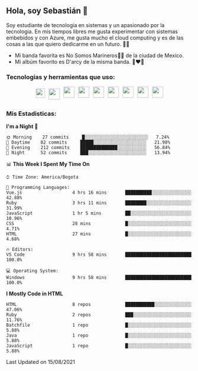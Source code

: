 ## Hola, soy Sebastián 👋

Soy estudiante de tecnologia en sistemas y un apasionado por la tecnologia.
En mis tiempos libres me gusta experimentar con sistemas embebidos y con Azure, me gusta mucho el cloud computing y es de las cosas a las que quiero dedicarme en un futuro. 🚀🌠

- Mi banda favorita es No Somos Marineros🚫🚢 de la ciudad de Mexico.
- Mi albúm favorito es D'arcy de la misma banda. 📼❤️💽


### Tecnologías y herramientas que uso: 
<div style="display: flex; flex-direction: row; justify-content: center;">
  <img src="https://cdn.svgporn.com/logos/ruby.svg" width="25px" height="25px" hspace="5" vspace="5"/>
  <img src="https://cdn.svgporn.com/logos/go.svg" width="30px" height="30px" hspace="5" vspace="5"/>
  <img src="https://cdn.svgporn.com/logos/javascript.svg" width="30px" height="30px" hspace="5"/>
    <img src="https://cdn.svgporn.com/logos/vue.svg" width="30px" height="30px" hspace="5"/>
  <img src="https://cdn.svgporn.com/logos/arduino.svg" width="30px" height="30px" hspace="5"/>
<!--   <img src="https://cdn.svgporn.com/logos/raspberry-pi.svg" width="30px" height="30px" hspace="5"/>
  <img src="https://cdn.svgporn.com/logos/google-cloud.svg" width="30px" height="30px" hspace="5"/>
  <img src="https://cdn.svgporn.com/logos/azure-icon.svg" width="30px" height="30px" hspace="5"/> -->
  <img src="https://cdn.svgporn.com/logos/bash-icon.svg" width="30px" height="30px" hspace="5"/>
  <img src="https://cdn.svgporn.com/logos/visual-studio-code.svg" width="30px" height="30px" hspace="5"/>
  <img src="https://cdn.svgporn.com/logos/intellij-idea.svg" width="30px" height="30px" hspace="5"/>
  <img src="https://cdn.svgporn.com/logos/hyper.svg" width="30px" height="30px" hspace="5"/>
</div>


 ### Mis Estadisticas: 

<!--START_SECTION:waka-->
**I'm a Night 🦉** 

```text
🌞 Morning    27 commits     █░░░░░░░░░░░░░░░░░░░░░░░░   7.24% 
🌆 Daytime    82 commits     █████░░░░░░░░░░░░░░░░░░░░   21.98% 
🌃 Evening    212 commits    ██████████████░░░░░░░░░░░   56.84% 
🌙 Night      52 commits     ███░░░░░░░░░░░░░░░░░░░░░░   13.94%

```


📊 **This Week I Spent My Time On** 

```text
⌚︎ Time Zone: America/Bogota

💬 Programming Languages: 
Vue.js                   4 hrs 16 mins       ██████████░░░░░░░░░░░░░░░   42.88% 
Ruby                     3 hrs 11 mins       ████████░░░░░░░░░░░░░░░░░   31.99% 
JavaScript               1 hr 5 mins         ██░░░░░░░░░░░░░░░░░░░░░░░   10.96% 
CSS                      28 mins             █░░░░░░░░░░░░░░░░░░░░░░░░   4.71% 
HTML                     27 mins             █░░░░░░░░░░░░░░░░░░░░░░░░   4.68%

🔥 Editors: 
VS Code                  9 hrs 58 mins       █████████████████████████   100.0%

💻 Operating System: 
Windows                  9 hrs 58 mins       █████████████████████████   100.0%

```

**I Mostly Code in HTML** 

```text
HTML                     8 repos             ███████████░░░░░░░░░░░░░░   47.06% 
Ruby                     2 repos             ███░░░░░░░░░░░░░░░░░░░░░░   11.76% 
Batchfile                1 repo              █░░░░░░░░░░░░░░░░░░░░░░░░   5.88% 
Java                     1 repo              █░░░░░░░░░░░░░░░░░░░░░░░░   5.88% 
JavaScript               1 repo              █░░░░░░░░░░░░░░░░░░░░░░░░   5.88%

```



 Last Updated on 15/08/2021
<!--END_SECTION:waka-->
